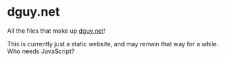 # dguy.net
All the files that make up [dguy.net](https://dguy.net)!

This is currently just a static website, and may remain that way for a while.\
Who needs JavaScript?
